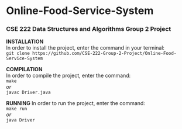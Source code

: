 # Online-Food-Service-System
### CSE 222 Data Structures and Algorithms Group 2 Project

**INSTALLATION**  
In order to install the project, enter the command in your terminal:  
`git clone https://github.com/CSE-222-Group-2-Project/Online-Food-Service-System`

**COMPILATION**  
In order to compile the project, enter the command:  
`make`  
*or*  
`javac Driver.java`

**RUNNING**
In order to run the project, enter the command:  
`make run`  
*or*  
`java Driver`  



